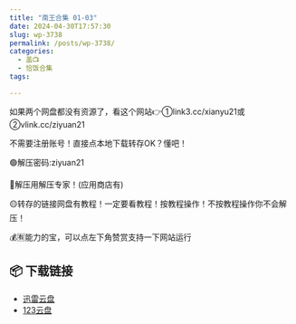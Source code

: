 ```yaml
---
title: "南王合集 01-03"
date: 2024-04-30T17:57:30
slug: wp-3738
permalink: /posts/wp-3738/
categories:
  - 盖📺
  - 恰饭合集
tags:

---
```


如果两个网盘都没有资源了，看这个网站👉①link3.cc/xianyu21或②vlink.cc/ziyuan21

不需要注册账号！直接点本地下载转存OK？懂吧！

🟢解压密码:ziyuan21

🔵解压用解压专家！(应用商店有)

🟡转存的链接网盘有教程！一定要看教程！按教程操作！不按教程操作你不会解压！

💰🈶能力的宝，可以点左下角赞赏支持一下网站运行

## 📦 下载链接
- [迅雷云盘](https://blziyuan21.com/pay-download/3738?key=967e83e2fd&down_id=0)
- [123云盘](https://blziyuan21.com/pay-download/3738?key=967e83e2fd&down_id=1)

